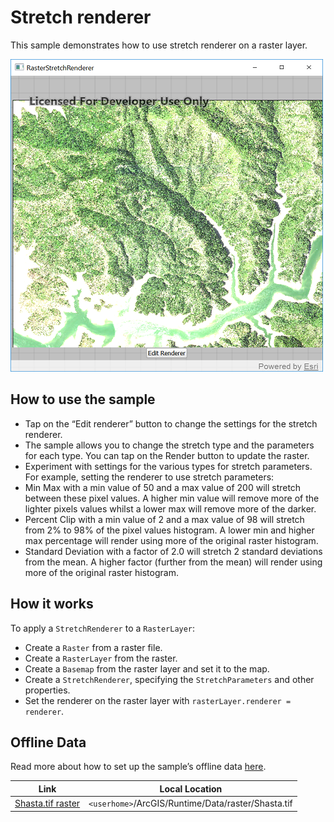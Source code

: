 # Stretch renderer

This sample demonstrates how to use stretch renderer on a raster layer.

![](screenshot.png)

## How to use the sample

  - Tap on the “Edit renderer” button to change the settings for the
    stretch renderer.
  - The sample allows you to change the stretch type and the parameters
    for each type. You can tap on the Render button to update the
    raster.
  - Experiment with settings for the various types for stretch
    parameters. For example, setting the renderer to use stretch
    parameters:
  - Min Max with a min value of 50 and a max value of 200 will stretch
    between these pixel values. A higher min value will remove more of
    the lighter pixels values whilst a lower max will remove more of the
    darker.
  - Percent Clip with a min value of 2 and a max value of 98 will
    stretch from 2% to 98% of the pixel values histogram. A lower min
    and higher max percentage will render using more of the original
    raster histogram.
  - Standard Deviation with a factor of 2.0 will stretch 2 standard
    deviations from the mean. A higher factor (further from the mean)
    will render using more of the original raster histogram.

## How it works

To apply a `StretchRenderer` to a `RasterLayer`:

  - Create a `Raster` from a raster file.
  - Create a `RasterLayer` from the raster.
  - Create a `Basemap` from the raster layer and set it to the map.
  - Create a `StretchRenderer`, specifying the `StretchParameters` and
    other properties.
  - Set the renderer on the raster layer with `rasterLayer.renderer =
    renderer`.

## Offline Data

Read more about how to set up the sample’s offline data
[here](http://links.esri.com/ArcGISRuntimeQtSamples).

| Link                                                                                           | Local Location                                     |
| ---------------------------------------------------------------------------------------------- | -------------------------------------------------- |
| [Shasta.tif raster](https://www.arcgis.com/home/item.html?id=c669445e6cb4490b8306f0c170a9cbb1) | `<userhome>`/ArcGIS/Runtime/Data/raster/Shasta.tif |
